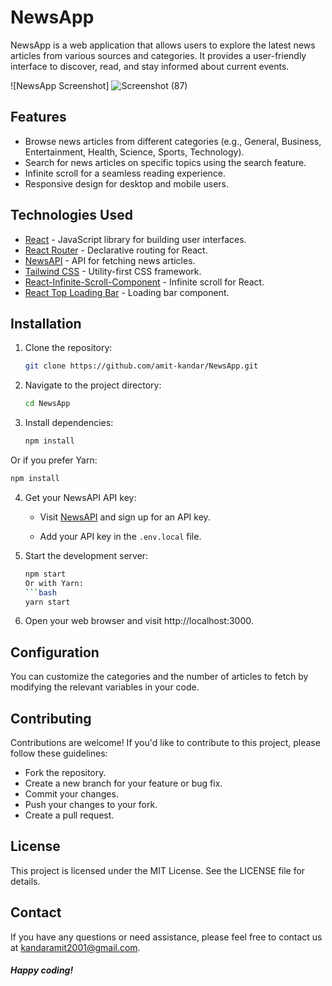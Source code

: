 # NewsApp

NewsApp is a web application that allows users to explore the latest news articles from various sources and categories. It provides a user-friendly interface to discover, read, and stay informed about current events.

![NewsApp Screenshot]
![Screenshot (87)](https://github.com/amit-kandar/NewsApp/assets/109284949/28fcb86d-d593-4235-809a-27e2a56dbb31)

## Features

- Browse news articles from different categories (e.g., General, Business, Entertainment, Health, Science, Sports, Technology).
- Search for news articles on specific topics using the search feature.
- Infinite scroll for a seamless reading experience.
- Responsive design for desktop and mobile users.

## Technologies Used

- [React](https://reactjs.org/) - JavaScript library for building user interfaces.
- [React Router](https://reactrouter.com/) - Declarative routing for React.
- [NewsAPI](https://newsapi.org/) - API for fetching news articles.
- [Tailwind CSS](https://tailwindcss.com/) - Utility-first CSS framework.
- [React-Infinite-Scroll-Component](https://www.npmjs.com/package/react-infinite-scroll-component) - Infinite scroll for React.
- [React Top Loading Bar](https://www.npmjs.com/package/react-top-loading-bar) - Loading bar component.

## Installation

1. Clone the repository:

   ```bash
   git clone https://github.com/amit-kandar/NewsApp.git
   ```

2. Navigate to the project directory:
   ```bash
   cd NewsApp
   ```
3. Install dependencies:
   ```bash
   npm install
Or if you prefer Yarn:
   ```bash
   npm install
   ```
4. Get your NewsAPI API key:

   - Visit [NewsAPI](https://newsapi.org/) and sign up for an API key.

   - Add your API key in the `.env.local` file.

5. Start the development server:
   ```bash
   npm start
   Or with Yarn:
   ```bash
   yarn start
   ```
6. Open your web browser and visit http://localhost:3000.

## Configuration

You can customize the categories and the number of articles to fetch by modifying the relevant variables in your code.

## Contributing

Contributions are welcome! If you'd like to contribute to this project, please follow these guidelines:

- Fork the repository.
- Create a new branch for your feature or bug fix.
- Commit your changes.
- Push your changes to your fork.
- Create a pull request.

## License

This project is licensed under the MIT License. See the LICENSE file for details.

## Contact

If you have any questions or need assistance, please feel free to contact us at kandaramit2001@gmail.com.

##### Happy coding!
